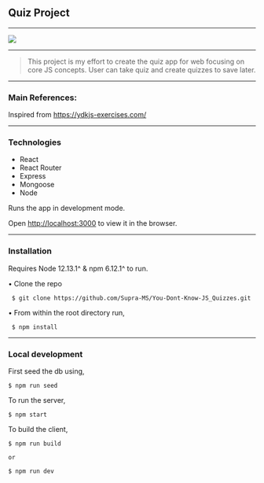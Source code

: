 ## Quiz Project
---
![](quick-quiz.gif)

---

> This project is my effort to create the quiz app for web focusing on core JS concepts. User can take quiz and create quizzes to save later.

---
### Main References:
Inspired from https://ydkjs-exercises.com/

---
### Technologies
* React
* React Router
* Express
* Mongoose
* Node

Runs the app in development mode.

Open [http://localhost:3000](http://localhost:3000) to view it in the browser.

---
### Installation

Requires Node 12.13.1^ & npm 6.12.1^ to run.

• Clone the repo
```
 $ git clone https://github.com/Supra-MS/You-Dont-Know-JS_Quizzes.git
```
• From within the root directory run,
```
 $ npm install
```
---

### Local development

First seed the db using,
```
$ npm run seed
```

To run  the server,
```
$ npm start
```

To build the client,
```
$ npm run build

or

$ npm run dev
